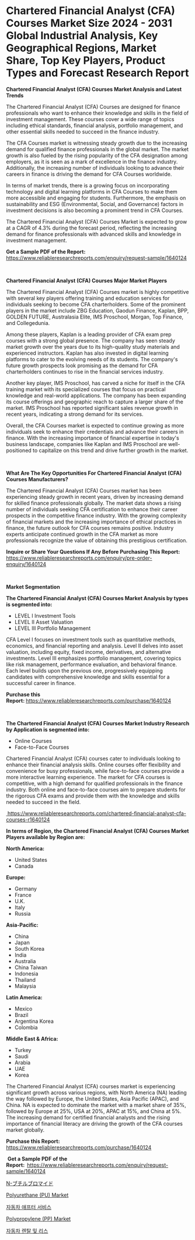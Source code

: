 <p><h1>Chartered Financial Analyst (CFA) Courses Market Size 2024 - 2031 Global Industrial Analysis, Key Geographical Regions, Market Share, Top Key Players, Product Types and Forecast Research Report</h1></p><p><strong>Chartered Financial Analyst (CFA) Courses Market Analysis and Latest Trends</strong></p>
<p><p>The Chartered Financial Analyst (CFA) Courses are designed for finance professionals who want to enhance their knowledge and skills in the field of investment management. These courses cover a wide range of topics including ethical standards, financial analysis, portfolio management, and other essential skills needed to succeed in the finance industry.</p><p>The CFA Courses market is witnessing steady growth due to the increasing demand for qualified finance professionals in the global market. The market growth is also fueled by the rising popularity of the CFA designation among employers, as it is seen as a mark of excellence in the finance industry. Additionally, the increasing number of individuals looking to advance their careers in finance is driving the demand for CFA Courses worldwide.</p><p>In terms of market trends, there is a growing focus on incorporating technology and digital learning platforms in CFA Courses to make them more accessible and engaging for students. Furthermore, the emphasis on sustainability and ESG (Environmental, Social, and Governance) factors in investment decisions is also becoming a prominent trend in CFA Courses.</p><p>The Chartered Financial Analyst (CFA) Courses Market is expected to grow at a CAGR of 4.3% during the forecast period, reflecting the increasing demand for finance professionals with advanced skills and knowledge in investment management.</p></p>
<p><strong>Get a Sample PDF of the Report:&nbsp;</strong> <a href="https://www.reliableresearchreports.com/enquiry/request-sample/1640124">https://www.reliableresearchreports.com/enquiry/request-sample/1640124</a></p>
<p>&nbsp;</p>
<p><strong>Chartered Financial Analyst (CFA) Courses Major Market Players</strong></p>
<p><p>The Chartered Financial Analyst (CFA) Courses market is highly competitive with several key players offering training and education services for individuals seeking to become CFA charterholders. Some of the prominent players in the market include ZBG Education, Gaodun Finance, Kaplan, BPP, GOLDEN FUTURE, Australasia Elite, IMS Proschool, Morgan, Top Finance, and Collegedunia.</p><p>Among these players, Kaplan is a leading provider of CFA exam prep courses with a strong global presence. The company has seen steady market growth over the years due to its high-quality study materials and experienced instructors. Kaplan has also invested in digital learning platforms to cater to the evolving needs of its students. The company's future growth prospects look promising as the demand for CFA charterholders continues to rise in the financial services industry.</p><p>Another key player, IMS Proschool, has carved a niche for itself in the CFA training market with its specialized courses that focus on practical knowledge and real-world applications. The company has been expanding its course offerings and geographic reach to capture a larger share of the market. IMS Proschool has reported significant sales revenue growth in recent years, indicating a strong demand for its services.</p><p>Overall, the CFA Courses market is expected to continue growing as more individuals seek to enhance their credentials and advance their careers in finance. With the increasing importance of financial expertise in today's business landscape, companies like Kaplan and IMS Proschool are well-positioned to capitalize on this trend and drive further growth in the market.</p></p>
<p>&nbsp;</p>
<p><strong>What Are The Key Opportunities For Chartered Financial Analyst (CFA) Courses Manufacturers?</strong></p>
<p><p>The Chartered Financial Analyst (CFA) Courses market has been experiencing steady growth in recent years, driven by increasing demand for skilled finance professionals globally. The market data shows a rising number of individuals seeking CFA certification to enhance their career prospects in the competitive finance industry. With the growing complexity of financial markets and the increasing importance of ethical practices in finance, the future outlook for CFA courses remains positive. Industry experts anticipate continued growth in the CFA market as more professionals recognize the value of obtaining this prestigious certification.</p></p>
<p><strong>Inquire or Share Your Questions If Any Before Purchasing This Report:</strong> <a href="https://www.reliableresearchreports.com/enquiry/pre-order-enquiry/1640124">https://www.reliableresearchreports.com/enquiry/pre-order-enquiry/1640124</a></p>
<p>&nbsp;</p>
<p><strong>Market Segmentation</strong></p>
<p><strong>The Chartered Financial Analyst (CFA) Courses Market Analysis by types is segmented into:</strong></p>
<p><ul><li>LEVEL I Investment Tools</li><li>LEVEL II Asset Valuation</li><li>LEVEL III Portfolio Management</li></ul></p>
<p><p>CFA Level I focuses on investment tools such as quantitative methods, economics, and financial reporting and analysis. Level II delves into asset valuation, including equity, fixed income, derivatives, and alternative investments. Level III emphasizes portfolio management, covering topics like risk management, performance evaluation, and behavioral finance. Each level builds upon the previous one, progressively equipping candidates with comprehensive knowledge and skills essential for a successful career in finance.</p></p>
<p><strong>Purchase this Report:&nbsp;</strong><a href="https://www.reliableresearchreports.com/purchase/1640124">https://www.reliableresearchreports.com/purchase/1640124</a></p>
<p>&nbsp;</p>
<p><strong>The Chartered Financial Analyst (CFA) Courses Market Industry Research by Application is segmented into:</strong></p>
<p><ul><li>Online Courses</li><li>Face-to-Face Courses</li></ul></p>
<p><p>Chartered Financial Analyst (CFA) courses cater to individuals looking to enhance their financial analysis skills. Online courses offer flexibility and convenience for busy professionals, while face-to-face courses provide a more interactive learning experience. The market for CFA courses is competitive, with a high demand for qualified professionals in the finance industry. Both online and face-to-face courses aim to prepare students for the rigorous CFA exams and provide them with the knowledge and skills needed to succeed in the field.</p></p>
<p><a href="https://www.reliableresearchreports.com/chartered-financial-analyst-cfa-courses-r1640124">&nbsp;https://www.reliableresearchreports.com/chartered-financial-analyst-cfa-courses-r1640124</a></p>
<p><strong>In terms of Region, the Chartered Financial Analyst (CFA) Courses Market Players available by Region are:</strong></p>
<p>
    <p> <strong> North America: </strong>
        <ul>
            <li>United States</li>
            <li>Canada</li>
        </ul>
        </p> 
    <p> <strong> Europe: </strong>
        <ul>
            <li>Germany</li>
            <li>France</li>
            <li>U.K.</li>
            <li>Italy</li>
            <li>Russia</li>
        </ul>
        </p> 
    <p> <strong> Asia-Pacific: </strong>
        <ul>
            <li>China</li>
            <li>Japan</li>
            <li>South Korea</li>
            <li>India</li>
            <li>Australia</li>
            <li>China Taiwan</li>
            <li>Indonesia</li>
            <li>Thailand</li>
            <li>Malaysia</li>
        </ul>
        </p> 
    <p> <strong> Latin America: </strong>
        <ul>
            <li>Mexico</li>
            <li>Brazil</li>
            <li>Argentina Korea</li>
            <li>Colombia</li>
        </ul>
        </p> 
    <p> <strong> Middle East & Africa: </strong>
        <ul>
            <li>Turkey</li>
            <li>Saudi</li>
            <li>Arabia</li>
            <li>UAE</li>
            <li>Korea</li>
        </ul>
    </p>
    </p>
<p><p>The Chartered Financial Analyst (CFA) courses market is experiencing significant growth across various regions, with North America (NA) leading the way followed by Europe, the United States, Asia Pacific (APAC), and China. NA is expected to dominate the market with a market share of 35%, followed by Europe at 25%, USA at 20%, APAC at 15%, and China at 5%. The increasing demand for certified financial analysts and the rising importance of financial literacy are driving the growth of the CFA courses market globally.</p></p>
<p><strong>Purchase this Report: </strong><a href="https://www.reliableresearchreports.com/purchase/1640124">https://www.reliableresearchreports.com/purchase/1640124</a></p>
<p>&nbsp;<strong>Get a Sample PDF of the Report:&nbsp;&nbsp;</strong><a href="https://www.reliableresearchreports.com/enquiry/request-sample/1640124">https://www.reliableresearchreports.com/enquiry/request-sample/1640124</a></p>
<p><strong></strong></p>
<p><p><a href="https://github.com/mcbeesbxa270/Market-Research-Report-List-2/blob/main/624467393623.md">N-ブチルブロマイド</a></p><p><a href="https://github.com/YashRP12/Market-Research-Report-List-4/blob/main/polyurethane-pu-market.md">Polyurethane (PU) Market</a></p><p><a href="https://github.com/rick7624/Market-Research-Report-List-1/blob/main/280159082856.md">자동차 애프터 서비스</a></p><p><a href="https://github.com/khayangel/Market-Research-Report-List-3/blob/main/polypropylene-pp-market.md">Polypropylene (PP) Market</a></p><p><a href="https://github.com/GabrielBlanda5656/Market-Research-Report-List-2/blob/main/464530482855.md">자동차 렌탈 및 리스</a></p></p>